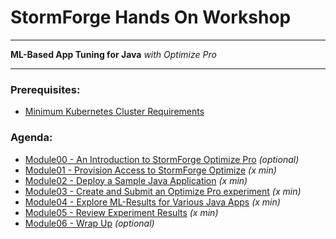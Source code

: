 # StormForge Hands On Workshop
---
**ML-Based App Tuning for Java** *with Optimize Pro*

---

### Prerequisites:
* [Minimum Kubernetes Cluster Requirements](https://docs.stormforge.io/optimize-pro/getting-started/quickstart/#prerequisites)

### Agenda:
* [Module00 - An Introduction to StormForge Optimize Pro](/Java/module00/README.md) *(optional)*
* [Module01 - Provision Access to StormForge Optimize](README.md) *(x min)*
* [Module02 - Deploy a Sample Java Application](README.md) *(x min)*
* [Module03 - Create and Submit an Optimize Pro experiment](README.md) *(x min)*
* [Module04 - Explore ML-Results for Various Java Apps](README.md) *(x min)*
* [Module05 - Review Experiment Results](README.md) *(x min)*
* [Module06 - Wrap Up](README.md) *(optional)*